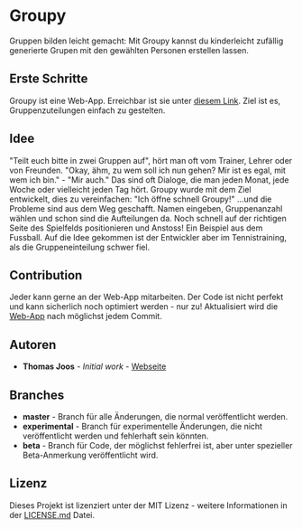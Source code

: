 # Groupy

Gruppen bilden leicht gemacht: Mit Groupy kannst du kinderleicht zufällig generierte Grupen mit den gewählten Personen erstellen lassen.

## Erste Schritte
Groupy ist eine Web-App. Erreichbar ist sie unter [diesem Link](https://groupy.xyz/). Ziel ist es, Gruppenzuteilungen einfach zu gestelten.

## Idee
"Teilt euch bitte in zwei Gruppen auf", hört man oft vom Trainer, Lehrer oder von Freunden. "Okay, ähm, zu wem soll ich nun gehen? Mir ist es egal, mit wem ich bin." - "Mir auch." Das sind oft Dialoge, die man jeden Monat, jede Woche oder vielleicht jeden Tag hört. Groupy wurde mit dem Ziel entwickelt, dies zu vereinfachen: "Ich öffne schnell Groupy!" ...und die Probleme sind aus dem Weg geschafft. Namen eingeben, Gruppenanzahl wählen und schon sind die Aufteilungen da. Noch schnell auf der richtigen Seite des Spielfelds positionieren und Anstoss! Ein Beispiel aus dem Fussball. Auf die Idee gekommen ist der Entwickler aber im Tennistraining, als die Gruppeneinteilung schwer fiel.

## Contribution
Jeder kann gerne an der Web-App mitarbeiten. Der Code ist nicht perfekt und kann sicherlich noch optimiert werden - nur zu!
Aktualisiert wird die [Web-App](https://groupy.xyz/) nach möglichst jedem Commit. 

## Autoren
* **Thomas Joos** - *Initial work* - [Webseite](https://thomas-joos.ch/)

## Branches
* **master** - Branch für alle Änderungen, die normal veröffentlicht werden.
* **experimental** - Branch für experimentelle Änderungen, die nicht veröffentlicht werden und fehlerhaft sein könnten.
* **beta** - Branch für Code, der möglichst fehlerfrei ist, aber unter spezieller Beta-Anmerkung veröffentlicht wird.

## Lizenz
Dieses Projekt ist lizenziert unter der MIT Lizenz - weitere Informationen in der [LICENSE.md](https://github.com/thomi100/Groupy/blob/master/LICENSE.md) Datei.
